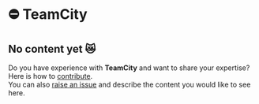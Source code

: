 # ⛔ TeamCity

## No content yet 😿  

Do you have experience with **TeamCity** and want to share your expertise?  
Here is how to [contribute](/docs/about/contribute).  
You can also [raise an issue](https://github.com/MarketSquare/robotframeworkguides/issues/new) and describe the content you would like to see here.